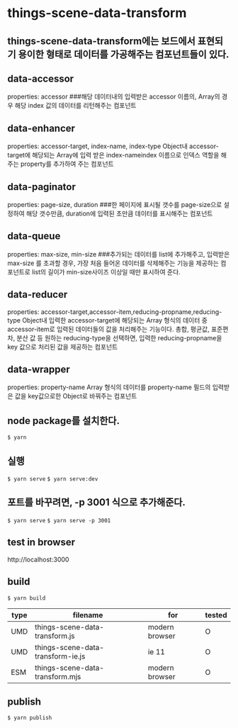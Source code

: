 # things-scene-data-transform

## things-scene-data-transform에는 보드에서 표현되기 용이한 형태로 데이터를 가공해주는 컴포넌트들이 있다.

## data-accessor

properties: accessor ###해당 데이터내의 입력받은 accessor 이름의, Array의 경우 해당 index 값의 데이터를 리턴해주는 컴포넌트

## data-enhancer

properties: accessor-target, index-name, index-type
Object내 accessor-target에 해당되는 Array에 입력 받은 index-nameindex 이름으로 인덱스 역할을 해주는 property를 추가하여 주는 컴포넌트

## data-paginator

properties: page-size, duration ###한 페이지에 표시될 갯수를 page-size으로 설정하여 해당 갯수만큼, duration에 입력된 초만큼 데이터를 표시해주는 컴포넌트

## data-queue

properties: max-size, min-size ###추가되는 데이터를 list에 추가해주고, 입력받은 max-size 를 초과할 경우, 가장 처음 들어온 데이터를 삭제해주는 기능을 제공하는 컴포넌트로 list의 길이가 min-size사이즈 이상일 때만 표시하여 준다.

## data-reducer

properties: accessor-target,accessor-item,reducing-propname,reducing-type
Object내 입력한 accessor-target에 해당되는 Array 형식의 데이터 중 accessor-item로 입력된 데이터들의 값을 처리해주는 기능이다. 총합, 평균값, 표준편차, 분산 값 등 원하는 reducing-type을 선택하면, 입력한 reducing-propname을 key 값으로 처리된 값을 제공하는 컴포넌트

## data-wrapper

properties: property-name
Array 형식의 데이터를 property-name 필드의 입력받은 값을 key값으로한 Object로 바꿔주는 컴포넌트

## node package를 설치한다.

`$ yarn`

## 실행

`$ yarn serve`
`$ yarn serve:dev`

## 포트를 바꾸려면, -p 3001 식으로 추가해준다.

`$ yarn serve`
`$ yarn serve -p 3001`

## test in browser

http://localhost:3000

## build

`$ yarn build`

| type | filename                          | for            | tested |
| ---- | --------------------------------- | -------------- | ------ |
| UMD  | things-scene-data-transform.js    | modern browser | O      |
| UMD  | things-scene-data-transform-ie.js | ie 11          | O      |
| ESM  | things-scene-data-transform.mjs   | modern browser | O      |

## publish

`$ yarn publish`
